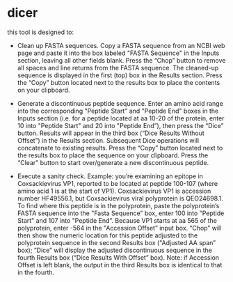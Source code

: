 # dicer
this tool is designed to:

- Clean up FASTA sequences. Copy a FASTA sequence from an NCBI web page and paste it into the box labeled "FASTA Sequence" in the Inputs section, leaving all other fields blank. Press the “Chop” button to remove all spaces and line returns from the FASTA sequence. The cleaned-up sequence is displayed in the first (top) box in the Results section. Press the “Copy” button located next to the results box to place the contents on your clipboard.

- Generate a discontinuous peptide sequence. Enter an amino acid range into the corresponding "Peptide Start" and "Peptide End" boxes in the Inputs section (i.e. for a peptide located at aa 10-20 of the protein, enter 10 into "Peptide Start" and 20 into "Peptide End”), then press the “Dice” button. Results will appear in the third box (“Dice Results Without Offset”) in the Results section. Subsequent Dice operations will concatenate to existing results. Press the “Copy” button located next to the results box to place the  sequence on your clipboard. Press the “Clear" button to start over/generate a new discontinuous peptide. 

- Execute a sanity check. Example: you’re examining an epitope in Coxsackievirus VP1, reported to be located at peptide 100-107 (where amino acid 1 is at the start of VP1). Coxsackievirus VP1 is accession number HF49556.1, but Coxsackievirus viral polyprotein is QEO24698.1. To find where this peptide is in the polyprotein, paste the polyprotein’s FASTA sequence into the "Fasta Sequence” box, enter 100 into "Peptide Start" and 107 into "Peptide End”. Because VP1 starts at aa 565 of the polyprotein, enter -564 in the "Accession Offset” input box. “Chop” will then show the numeric location for this peptide adjusted to the polyprotein sequence in the second Results box ("Adjusted AA span” box); “Dice” will display the adjusted discontinuous sequence in the fourth Results box (“Dice Results With Offset” box). Note: if Accession Offset is left blank, the output in the third Results box is identical to that in the fourth. 
